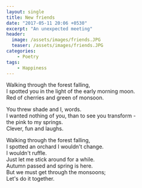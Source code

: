```yaml
---
layout: single
title: New friends
date: "2017-05-11 20:06 +0530"
excerpt: "An unexpected meeting"
header:
  image: /assets/images/friends.JPG
  teaser: /assets/images/friends.JPG
categories:
    - Poetry
tags:
    - Happiness
---
```


Walking through the forest falling,  
I spotted you in the light of the early morning moon.  
Red of cherries and green of monsoon.

You threw shade and I, words.  
I wanted nothing of you, than to see you transform -  
the pink to my springs.  
Clever, fun and laughs.

Walking through the forest falling,  
I spotted an orchard I wouldn't change.  
I wouldn't ruffle.  
Just let me stick around for a while.  
Autumn passed and spring is here.  
But we must get through the monsoons;  
Let's do it together.
